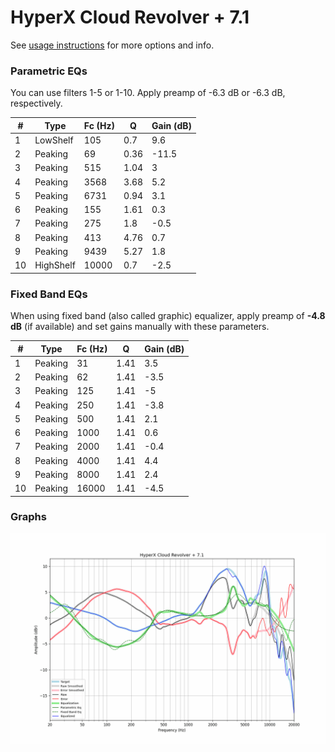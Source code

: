 # HyperX Cloud Revolver + 7.1
See [usage instructions](https://github.com/jaakkopasanen/AutoEq#usage) for more options and info.

### Parametric EQs
You can use filters 1-5 or 1-10. Apply preamp of -6.3 dB or -6.3 dB, respectively.

|   # | Type      |   Fc (Hz) |    Q |   Gain (dB) |
|-----|-----------|-----------|------|-------------|
|   1 | LowShelf  |       105 | 0.7  |         9.6 |
|   2 | Peaking   |        69 | 0.36 |       -11.5 |
|   3 | Peaking   |       515 | 1.04 |         3   |
|   4 | Peaking   |      3568 | 3.68 |         5.2 |
|   5 | Peaking   |      6731 | 0.94 |         3.1 |
|   6 | Peaking   |       155 | 1.61 |         0.3 |
|   7 | Peaking   |       275 | 1.8  |        -0.5 |
|   8 | Peaking   |       413 | 4.76 |         0.7 |
|   9 | Peaking   |      9439 | 5.27 |         1.8 |
|  10 | HighShelf |     10000 | 0.7  |        -2.5 |

### Fixed Band EQs
When using fixed band (also called graphic) equalizer, apply preamp of **-4.8 dB** (if available) and set gains manually with these parameters.

|   # | Type    |   Fc (Hz) |    Q |   Gain (dB) |
|-----|---------|-----------|------|-------------|
|   1 | Peaking |        31 | 1.41 |         3.5 |
|   2 | Peaking |        62 | 1.41 |        -3.5 |
|   3 | Peaking |       125 | 1.41 |        -5   |
|   4 | Peaking |       250 | 1.41 |        -3.8 |
|   5 | Peaking |       500 | 1.41 |         2.1 |
|   6 | Peaking |      1000 | 1.41 |         0.6 |
|   7 | Peaking |      2000 | 1.41 |        -0.4 |
|   8 | Peaking |      4000 | 1.41 |         4.4 |
|   9 | Peaking |      8000 | 1.41 |         2.4 |
|  10 | Peaking |     16000 | 1.41 |        -4.5 |

### Graphs
![](./HyperX%20Cloud%20Revolver%20+%207.1.png)
